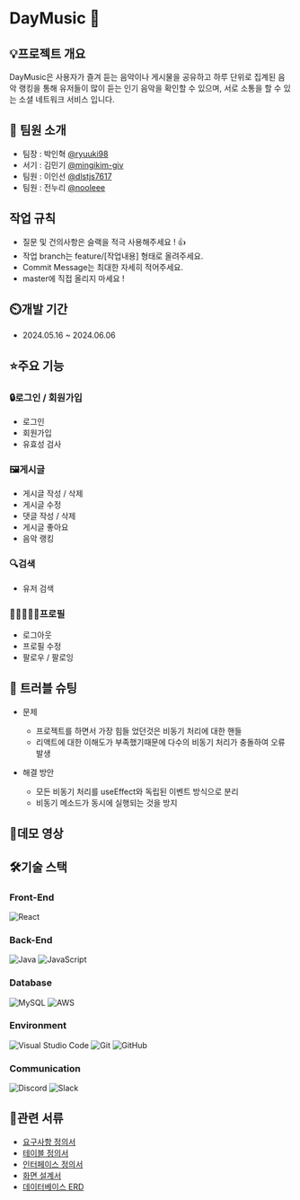# DayMusic 🎵

## 💡프로젝트 개요
DayMusic은 사용자가 즐겨 듣는 음악이나 게시물을 공유하고 하루 단위로 집계된 음악 랭킹을 통해 유저들이 많이 듣는 인기 음악을 확인할 수 있으며, 서로 소통을 할 수 있는 소셜 네트워크 서비스 입니다.

## 🐼 팀원 소개
- 팀장 : 박인혁 [@ryuuki98](https://github.com/ryuuki98)
- 서기 : 김민기 [@mingikim-giv](https://github.com/mingikim-giv)
- 팀원 : 이인선 [@dlstjs7617](https://github.com/dlstjs7617)
- 팀원 : 전누리 [@nooleee](https://github.com/nooleee)

## 작업 규칙
- 질문 및 건의사항은 슬랙을 적극 사용해주세요 ! 👍
- 작업 branch는 feature/[작업내용] 형태로 올려주세요.
- Commit Message는 최대한 자세히 적어주세요.
- master에 직접 올리지 마세요 !

## ⏲️개발 기간
- 2024.05.16 ~ 2024.06.06

## ⭐주요 기능
### 🔒로그인 / 회원가입
- 로그인
- 회원가입
- 유효성 검사

### 🖼게시글
- 게시글 작성 / 삭제
- 게시글 수정
- 댓글 작성 / 삭제
- 게시글 좋아요
- 음악 랭킹

### 🔍검색
- 유저 검색
  
### 👨🏿‍🤝‍👨🏼프로필
- 로그아웃
- 프로필 수정
- 팔로우 / 팔로잉

## 🔫 트러블 슈팅
- 문제
  - 프로젝트를 하면서 가장 힘들 었던것은 비동기 처리에 대한 핸들
  - 리액트에 대한 이해도가 부족했기때문에 다수의 비동기 처리가 충돌하여 오류 발생

- 해결 방안
  - 모든 비동기 처리를 useEffect와 독립된 이벤트 방식으로 분리
  - 비동기 메소드가 동시에 실행되는 것을 방지

## 🎥데모 영상

## 🛠기술 스택
### Front-End

![React](https://img.shields.io/badge/react-%2320232a.svg?style=for-the-badge&logo=react&logoColor=%2361DAFB)
     
### Back-End

![Java](https://img.shields.io/badge/java-%23ED8B00.svg?style=for-the-badge&logo=openjdk&logoColor=white)
![JavaScript](https://img.shields.io/badge/javascript-%23323330.svg?style=for-the-badge&logo=javascript&logoColor=%23F7DF1E)

### Database

![MySQL](https://img.shields.io/badge/mysql-4479A1.svg?style=for-the-badge&logo=mysql&logoColor=white)
![AWS](https://img.shields.io/badge/AWS-%23FF9900.svg?style=for-the-badge&logo=amazon-aws&logoColor=white)

### Environment

![Visual Studio Code](https://img.shields.io/badge/Visual%20Studio%20Code-0078d7.svg?style=for-the-badge&logo=visual-studio-code&logoColor=white)
![Git](https://img.shields.io/badge/git-%23F05033.svg?style=for-the-badge&logo=git&logoColor=white)
	![GitHub](https://img.shields.io/badge/github-%23121011.svg?style=for-the-badge&logo=github&logoColor=white)

### Communication

![Discord](https://img.shields.io/badge/Discord-%235865F2.svg?style=for-the-badge&logo=discord&logoColor=white)
![Slack](https://img.shields.io/badge/Slack-4A154B?style=for-the-badge&logo=slack&logoColor=white)

## 📁관련 서류
- [요구사항 정의서](https://docs.google.com/spreadsheets/d/1DEs6AO6Vde9YA7t175AY5tj_RtLegTo_/edit?usp=drive_link&ouid=114769171991263143206&rtpof=true&sd=true)
- [테이블 정의서](https://docs.google.com/spreadsheets/d/107IbRbbVZFkpNka-ATzKigUCcIyN4G8o/edit?usp=drive_link&ouid=114769171991263143206&rtpof=true&sd=true)
- [인터페이스 정의서](https://docs.google.com/spreadsheets/d/1IhD2qy7JKzvaE8Sl6orLUShqDDs6CLKh/edit?usp=drive_link&ouid=114769171991263143206&rtpof=true&sd=true)
- [화면 설계서](https://drive.google.com/file/d/1sHB0XIEHJKMbVjEck-VCdZ2633a50Vkm/view?usp=drive_link)
- [데이터베이스 ERD](https://drive.google.com/file/d/1gpx8ckk86jgeX47WdtrsMoJzEhDbTprD/view?usp=drive_link)

